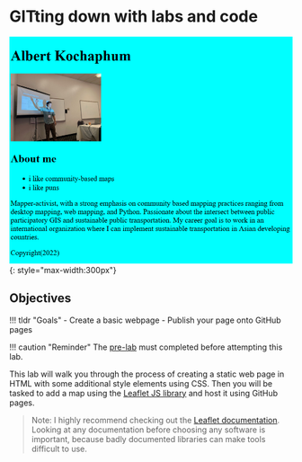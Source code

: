 # GITting down with labs and code

![](././media/hello_world.png){: style="max-width:300px"}
## Objectives

!!! tldr "Goals"
    - Create a basic webpage
    - Publish your page onto GitHub pages

!!! caution "Reminder"
    The [pre-lab](../../assignments/week1/prelab) must completed before attempting this lab.


This lab will walk you through the process of creating a static web page in HTML with some additional style elements using CSS. Then you will be tasked to add a map using the [Leaflet JS library](https://www.leafletjs.com/) and host it using GitHub pages.

>Note: I highly recommend checking out the [Leaflet documentation](https://leafletjs.com/reference.html). Looking at any documentation before choosing any software is important, because badly documented libraries can make tools difficult to use. 
